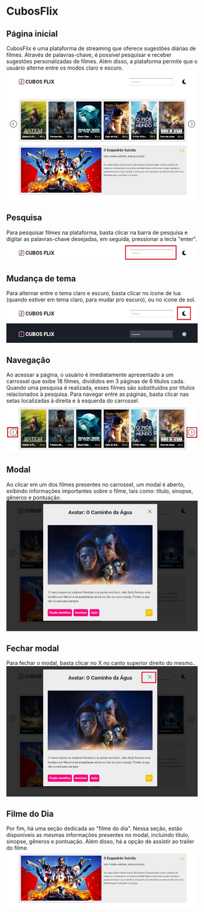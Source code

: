 
# CubosFlix
## Página inicial
CubosFlix é uma plataforma de streaming que oferece sugestões diárias de filmes. Através de palavras-chave, é possível pesquisar e receber sugestões personalizadas de filmes. Além disso, a plataforma permite que o usuário alterne entre os modos claro e escuro.
<img src="screenshots/01_cubosflix.jpg" alt="Página CubosFlix">

## Pesquisa
Para pesquisar filmes na plataforma, basta clicar na barra de pesquisa e digitar as palavras-chave desejadas, em seguida, pressionar a tecla "enter".
<img src="screenshots/02_cubosflix_pesquisa.jpg" alt="Pesquisa">
 
## Mudança de tema
Para alternar entre o tema claro e escuro, basta clicar no ícone de lua (quando estiver em tema claro, para mudar pro escuro), ou no ícone de sol.
<img src="screenshots/03_cubosflix_tema.jpg" alt="Tema Claro">
<img src="screenshots/04_cubosflix_tema_escuro.jpg" alt="Tema Escuro">

## Navegação
Ao acessar a página, o usuário é imediatamente apresentado a um carrossel que exibe 18 filmes, divididos em 3 páginas de 6 títulos cada. Quando uma pesquisa é realizada, esses filmes são substituídos por títulos relacionados à pesquisa. Para navegar entre as páginas, basta clicar nas setas localizadas à direita e à esquerda do carrossel.
<img src="screenshots/05_cubosflix_navegacao.jpg" alt="Navegação">

## Modal
Ao clicar em um dos filmes presentes no carrossel, um modal é aberto, exibindo informações importantes sobre o filme, tais como: título, sinopse, gêneros e pontuação.
<img src="screenshots/06_cubosflix_modal.jpg" alt="Modal">

## Fechar modal
Para fechar o modal, basta clicar no X no canto superior direito do mesmo..
<img src="screenshots/07_cubosflix_modalclose.jpg" alt="Fechar Modal">

## Filme do Dia
Por fim, há uma seção dedicada ao "filme do dia". Nessa seção, estão disponíveis as mesmas informações presentes no modal, incluindo título, sinopse, gêneros e pontuação. Além disso, há a opção de assistir ao trailer do filme.
<img src="screenshots/08_cubosflix_destaque.jpg" alt="Filme do dia">
